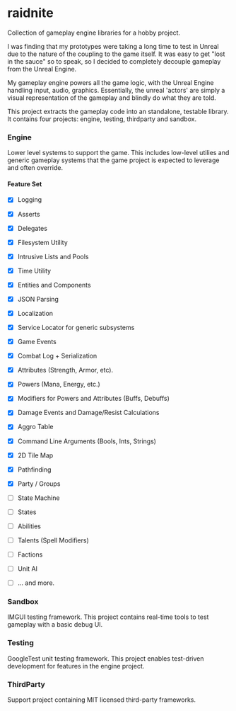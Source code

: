 # raidnite

Collection of gameplay engine libraries for a hobby project.

I was finding that my prototypes were taking a long time to test in Unreal due to the nature of the coupling to the game itself. It was easy to get "lost in the sauce" so to speak, so I decided to completely decouple gameplay from the Unreal Engine.

My gameplay engine powers all the game logic, with the Unreal Engine handling input, audio, graphics. Essentially, the unreal 'actors' are simply a visual representation of the gameplay and blindly do what they are told.

This project extracts the gameplay code into an standalone, testable library. It contains four projects: engine, testing, thirdparty and sandbox.

### Engine

Lower level systems to support the game. This includes low-level utilies and generic gameplay systems that the game project is expected to leverage and often override.

#### Feature Set

- [x] Logging
- [x] Asserts
- [x] Delegates
- [x] Filesystem Utility
- [x] Intrusive Lists and Pools
- [x] Time Utility
- [x] Entities and Components
- [x] JSON Parsing
- [x] Localization
- [x] Service Locator for generic subsystems
- [x] Game Events
- [x] Combat Log + Serialization
- [x] Attributes (Strength, Armor, etc).
- [x] Powers (Mana, Energy, etc.)
- [x] Modifiers for Powers and Attributes (Buffs, Debuffs)
- [x] Damage Events and Damage/Resist Calculations
- [x] Aggro Table
- [x] Command Line Arguments (Bools, Ints, Strings)
- [x] 2D Tile Map
- [x] Pathfinding
- [x] Party / Groups
- [ ] State Machine
- [ ] States
- [ ] Abilities
- [ ] Talents (Spell Modifiers)
- [ ] Factions
- [ ] Unit AI
- [ ] ... and more.


### Sandbox

IMGUI testing framework. This project contains real-time tools to test gameplay with a basic debug UI.

### Testing

GoogleTest unit testing framework. This project enables test-driven development for features in the engine project.

### ThirdParty

Support project containing MIT licensed third-party frameworks.
